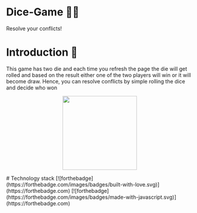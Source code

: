 # Dice-Game 🎲🎲
Resolve your conflicts!
# Introduction 📒
This game has two die and each time you refresh the page the die will get rolled and based on the result either one of the two players will win or it will become draw. Hence, you can resolve conflicts by simple rolling the dice and decide who won 
<br/>
<p align="center"><img align="center" src="https://media.giphy.com/media/l378rsFlTonJg6iEo/giphy.gif" width="200"><p/>
# Technology stack
[![forthebadge](https://forthebadge.com/images/badges/built-with-love.svg)](https://forthebadge.com)
[![forthebadge](https://forthebadge.com/images/badges/made-with-javascript.svg)](https://forthebadge.com)

